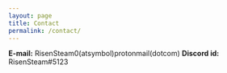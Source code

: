```yaml
---
layout: page
title: Contact
permalink: /contact/
---
```


**E-mail:** RisenSteam0(atsymbol)protonmail(dotcom) 
**Discord id:** RisenSteam#5123
